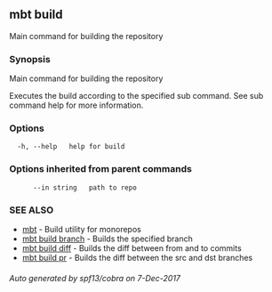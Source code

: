 ## mbt build

Main command for building the repository

### Synopsis


Main command for building the repository 

Executes the build according to the specified sub command. 
See sub command help for more information.


### Options

```
  -h, --help   help for build
```

### Options inherited from parent commands

```
      --in string   path to repo
```

### SEE ALSO
* [mbt](mbt.md)	 - Build utility for monorepos
* [mbt build branch](mbt_build_branch.md)	 - Builds the specified branch
* [mbt build diff](mbt_build_diff.md)	 - Builds the diff between from and to commits
* [mbt build pr](mbt_build_pr.md)	 - Builds the diff between the src and dst branches

###### Auto generated by spf13/cobra on 7-Dec-2017
